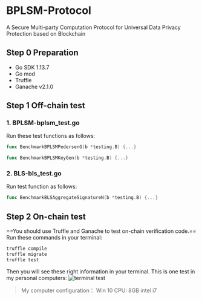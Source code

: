 # BPLSM-Protocol
A Secure Multi-party Computation Protocol for Universal Data Privacy
Protection based on Blockchain
## Step 0 Preparation
 - Go SDK 1.13.7
 - Go mod
 - Truffle
 - Ganache v2.1.0

## Step 1 Off-chain test
### 1. BPLSM-bplsm_test.go
Run these test functions as follows:

```go
func BenchmarkBPLSMPedersenG(b *testing.B) {...}

func BenchmarkBPLSMKeyGen(b *testing.B) {...}
```
### 2. BLS-bls_test.go
Run test function as follows:

```go
func BenchmarkBLSAggregateSignatureN(b *testing.B) {...}
```
## Step 2 On-chain test
==You should use Truffle and Ganache to test on-chain verification code.==
Run these commands in your terminal:

```bash
truffle compile
truffle migrate
truffle test
```
Then you will see these right information in your terminal.
This is one test in my personal computers:
![terminal test](https://img-blog.csdnimg.cn/20200917233839716.png#pic_center)
>My computer configuration：
>Win 10
>CPU: 8GB intel i7
